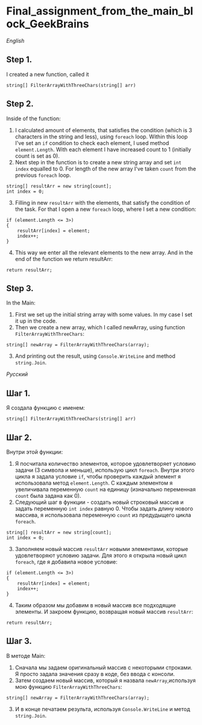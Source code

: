 # Final_assignment_from_the_main_block_GeekBrains

*English*

## Step 1. 
I created a new function, called it
```
string[] FilterArrayWithThreeChars(string[] arr)
``` 

## Step 2.
Inside of the function:

1. I calculated amount of elements, that satisfies the condition (which is 3 characters in the string and less), using `foreach` loop. Within this loop I've set an `if` condition to check each element, I used method `element.Length`. With each element I have increased count to 1 (initially count is set as 0).
2. Next step in the function is to create a new string array and set `int index` equalled to 0. For length of the new array I've taken `count` from the previous `foreach` loop.
```
string[] resultArr = new string[count];
int index = 0;
```
3. Filling in new `resultArr` with the elements, that satisfy the condition of the task. For that I open a new `foreach` loop, where I set a new condition:
```
if (element.Length <= 3>)
{
    resultArr[index] = element;
    index++;
}
```
4. This way we enter all the relevant elements to the new array. And in the end of the function we return resultArr:
```
return resultArr;
```

## Step 3.
In the Main:

1. First we set up the initial string array with some values. In my case I set it up in the code.
2. Then we create a new array, which I called newArray, using function `FilterArrayWithThreeChars`:
```
string[] newArray = FilterArrayWithThreeChars(array);
```
3. And printing out the result, using `Console.WriteLine` and method `string.Join`.






*Русский*

## Шаг 1. 
Я создала функцию с именем:
```
string[] FilterArrayWithThreeChars(string[] arr)
``` 

## Шаг 2.
Внутри этой функции:

1. Я посчитала количество элементов, которое удовлетворяет условию задачи (3 символа и меньше), использую цикл `foreach`. Внутри этого цикла я задала условие `if`, чтобы проверить каждый элемент я использовала метод `element.Length`. С каждым элементом я увеличивала переменную `count` на единицу (изначально переменная `count` была задана как 0).
2. Следующий шаг в функции - создать новый строковый массив и задать переменную `int index` равную 0. Чтобы задать длину нового массива, я использовала переменную `count` из предудыщего цикла  `foreach`.
```
string[] resultArr = new string[count];
int index = 0;
```
3. Заполняем новый массив `resultArr` новыми элементами, которые удовлетворяют условию задачи. Для этого я открыла новый цикл `foreach`, где я добавила новое условие:
```
if (element.Length <= 3>)
{
    resultArr[index] = element;
    index++;
}
```
4. Таким образом мы добавим в новый массив все подходящие элементы. И закроем функцию, возвращая новый массив `resultArr`:
```
return resultArr;
```

## Шаг 3.
В методе Main:

1. Сначала мы задаем оригинальный массив с некоторыми строками. Я просто задала значения сразу в коде, без ввода с консоли.
2. Затем создаем новый массив, который я назвала `newArray`,используя мою функцию `FilterArrayWithThreeChars`:
```
string[] newArray = FilterArrayWithThreeChars(array);
```
3. И в конце печатаем результа, используя `Console.WriteLine` и метод `string.Join`.